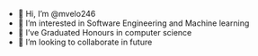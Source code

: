 - 👋 Hi, I’m @mvelo246
- 👀 I’m interested in Software Engineering and Machine learning
- 🌱 I’ve Graduated Honours in computer science 
- 💞️ I’m looking to collaborate in future


<!---
mvelo246/mvelo246 is a ✨ special ✨ repository because its `README.md` (this file) appears on your GitHub profile.
You can click the Preview link to take a look at your changes.
--->
